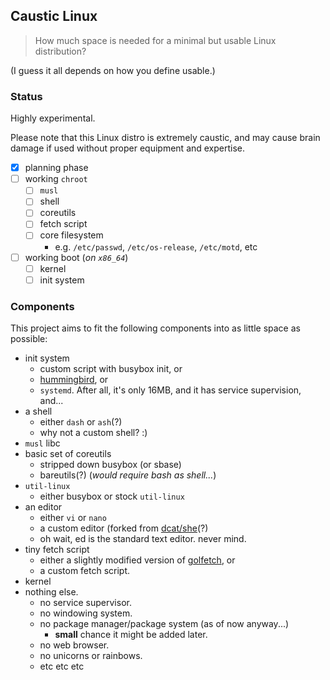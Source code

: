 ## Caustic Linux

> How much space is needed for a minimal but usable Linux distribution?

(I guess it all depends on how you define usable.)

### Status

Highly experimental.

Please note that this Linux distro is extremely caustic, and may cause brain
damage if used without proper equipment and expertise.

- [x] planning phase
- [ ] working `chroot`
	- [ ] `musl`
	- [ ] shell
	- [ ] coreutils
	- [ ] fetch script
	- [ ] core filesystem
		- e.g. `/etc/passwd`, `/etc/os-release`, `/etc/motd`, etc
- [ ] working boot (*on `x86_64`*)
	- [ ] kernel
	- [ ] init system

### Components

This project aims to fit the following components into as little space as
possible:

- init system
	- custom script with busybox init, or
	- [hummingbird](https://github.com/Sweets/hummingbird), or
	- `systemd`. After all, it's only 16MB, and it has service supervision, and...
- a shell
	- either `dash` or `ash`(?)
	- why not a custom shell? :)
- `musl` libc
- basic set of coreutils
	- stripped down busybox (or sbase)
	- bareutils(?) (*would require bash as shell...*)
- `util-linux`
	- either busybox or stock `util-linux`
- an editor
	- either `vi` or `nano`
	- a custom editor (forked from [dcat/she](https://github.com/dcat/she)(?)
	- oh wait, ed is the standard text editor. never mind.
- tiny fetch script
	- either a slightly modified version of
	[golfetch](https://github.com/dylanaraps/golfetch), or
	- a custom fetch script.
- kernel
- nothing else.
	- no service supervisor.
	- no windowing system.
	- no package manager/package system (as of now anyway...)
		- **small** chance it might be added later.
	- no web browser.
	- no unicorns or rainbows.
	- etc etc etc
